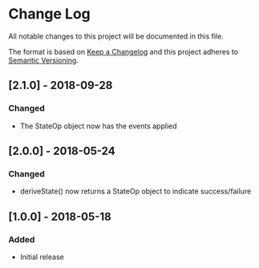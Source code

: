 # Change Log
All notable changes to this project will be documented in this file.

The format is based on [Keep a Changelog](http://keepachangelog.com/en/1.0.0/)
and this project adheres to [Semantic Versioning](http://semver.org/spec/v2.0.0.html).

## [2.1.0] - 2018-09-28
### Changed
  * The StateOp object now has the events applied 

## [2.0.0] - 2018-05-24
### Changed
  * deriveState() now returns a StateOp object to indicate success/failure 

## [1.0.0] - 2018-05-18
### Added
  * Initial release
